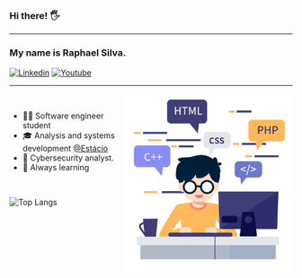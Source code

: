 ### Hi there! 🖐️

<hr>

### My name is Raphael Silva.

[![Linkedin](https://img.shields.io/badge/LinkedIn-0077B5?style=for-the-badge&logo=linkedin&logoColor=white)](https://www.linkedin.com/in/raphael-silva-a750381b7/)
[![Youtube](https://img.shields.io/badge/Microsoft_Outlook-0078D4?style=for-the-badge&logo=microsoft-outlook&logoColor=white)](mailto:rapha.silva2001@hotmail.com)

<hr>

<img align="right" alt="Code Girl image" src="https://github.com/99Akira/99Akira/blob/main/codeboy.jpg" width="300px" style="max-width: 100%;">


<br>

 - 👩‍💻 Software engineer student
 - 🎓 Analysis and systems development <a href="https://estacio.br/" rel="nofollow">@Estácio</a>
 - 💼 Cybersecurity analyst.
 - 🚀 Always learning

 <br>


![Top Langs](https://github-readme-stats.vercel.app/api/top-langs/?username=99Akira&hide_progress=true)
